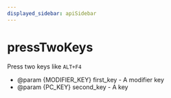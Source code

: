 ```yaml
---
displayed_sidebar: apiSidebar
---
```

# pressTwoKeys

Press two keys like `ALT+F4`

   * @param {MODIFIER_KEY} first_key - A modifier key
   * @param {PC_KEY} second_key - A key
